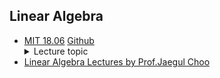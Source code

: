 ## Linear Algebra

- [MIT 18.06](http://web.mit.edu/18.06/www/)
[Github](https://github.com/mitmath/1806)
    <details>
    <summary>Lecture topic</summary>
        * #1: The Geometry of Linear Equations  
        * #2: Elimination with Matrices  
        * #3: Multiplication and Inverse Matrices  
        * #4: Factorization into A=LU  
        * #5: Transposes, Permutations, Spaces R^n  
        * #6: Column Space and Nullspace  
        * #7: Solving Ax=0: Pivot Variables, Special Solutions  
        * #8: Solving Ax=b: Row Reduced From R  
        * #9: Independence, Basis, and Dimension  
        * #10: The Four Fundamental Subspaces  
        * #11: Matrix Spaces; Rank 1; Small World Graphs
        * #12: Graphs, Networks, Incidence Matrices
        * #13: Quiz 1 Review
        * #14: Orthogonal Vectors and Subspaces
        * #15: Projections onto Subspaces
        * #16: Projection Matrices and Least Squares
        * #17: Orthogonal Matrices and Gram-Schmidt
        * #18: Properties of Determinants
        * #19: Determinant Formulas and Cofactors
        * #20: Cramer's Rule, Inverse Matrix, and Volume
        * #21: Eigenvalues and Eigenvectors
        * #22: Diagonalization and Powers of A
        * #23: Differential Equations and exp(At)
        * #24: Markov Matrices; Fourier Series
        * #24b: Quiz 2 Review
        * #25: Symmetric Matrices and Positive Definiteness
        * #26: Complex Matrices; Fast Fourier Transform
        * #27: Positive Definite Matrices and Minima
        * #28: Similar Matrices and Jordan Form
        * #29: Singular Value Decomposition
        * #30: Linear Transformations and Their matrices
        * #31: Change of Basis; Image Compression
        * #32: Quiz 3 Review
        * #33: Left and Right Inverses; Pseudoinverse
        * #34: Final Course Review
    </details>
- [Linear Algebra Lectures by Prof.Jaegul Choo](https://www.youtube.com/playlist?list=PLep-kTP3NkcOBWLIfjMYymsdagnGi3XS6)